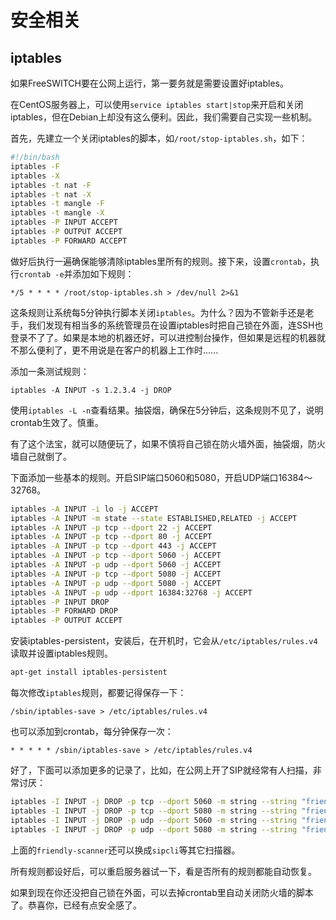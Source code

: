 # 安全相关

## iptables

如果FreeSWITCH要在公网上运行，第一要务就是需要设置好iptables。

在CentOS服务器上，可以使用`service iptables start|stop`来开启和关闭iptables，但在Debian上却没有这么便利。因此，我们需要自己实现一些机制。

首先，先建立一个关闭iptables的脚本，如`/root/stop-iptables.sh`，如下：

```bash
#!/bin/bash
iptables -F
iptables -X
iptables -t nat -F
iptables -t nat -X
iptables -t mangle -F
iptables -t mangle -X
iptables -P INPUT ACCEPT
iptables -P OUTPUT ACCEPT
iptables -P FORWARD ACCEPT
```

做好后执行一遍确保能够清除iptables里所有的规则。接下来，设置`crontab`，执行`crontab -e`并添加如下规则：

    */5 * * * * /root/stop-iptables.sh > /dev/null 2>&1

这条规则让系统每5分钟执行脚本关闭`iptables`。为什么？因为不管新手还是老手，我们发现有相当多的系统管理员在设置iptables时把自己锁在外面，连SSH也登录不了了。如果是本地的机器还好，可以进控制台操作，但如果是远程的机器就不那么便利了，更不用说是在客户的机器上工作时......

添加一条测试规则：

    iptables -A INPUT -s 1.2.3.4 -j DROP

使用`iptables -L -n`查看结果。抽袋烟，确保在5分钟后，这条规则不见了，说明crontab生效了。慎重。

有了这个法宝，就可以随便玩了，如果不慎将自己锁在防火墙外面，抽袋烟，防火墙自己就倒了。

下面添加一些基本的规则。开启SIP端口5060和5080，开启UDP端口16384～32768。

```bash
iptables -A INPUT -i lo -j ACCEPT
iptables -A INPUT -m state --state ESTABLISHED,RELATED -j ACCEPT
iptables -A INPUT -p tcp --dport 22 -j ACCEPT
iptables -A INPUT -p tcp --dport 80 -j ACCEPT
iptables -A INPUT -p tcp --dport 443 -j ACCEPT
iptables -A INPUT -p tcp --dport 5060 -j ACCEPT
iptables -A INPUT -p udp --dport 5060 -j ACCEPT
iptables -A INPUT -p tcp --dport 5080 -j ACCEPT
iptables -A INPUT -p udp --dport 5080 -j ACCEPT
iptables -A INPUT -p udp --dport 16384:32768 -j ACCEPT
iptables -P INPUT DROP
iptables -P FORWARD DROP
iptables -P OUTPUT ACCEPT
```

安装iptables-persistent，安装后，在开机时，它会从`/etc/iptables/rules.v4`读取并设置iptables规则。

```bash
apt-get install iptables-persistent
```

每次修改`iptables`规则，都要记得保存一下：

    /sbin/iptables-save > /etc/iptables/rules.v4

也可以添加到crontab，每分钟保存一次：

    * * * * * /sbin/iptables-save > /etc/iptables/rules.v4

好了，下面可以添加更多的记录了，比如，在公网上开了SIP就经常有人扫描，非常讨厌：

```bash
iptables -I INPUT -j DROP -p tcp --dport 5060 -m string --string "friendly-scanner" --algo bm
iptables -I INPUT -j DROP -p tcp --dport 5080 -m string --string "friendly-scanner" --algo bm
iptables -I INPUT -j DROP -p udp --dport 5060 -m string --string "friendly-scanner" --algo bm
iptables -I INPUT -j DROP -p udp --dport 5080 -m string --string "friendly-scanner" --algo bm
```

上面的`friendly-scanner`还可以换成`sipcli`等其它扫描器。

所有规则都设好后，可以重启服务器试一下，看是否所有的规则都能自动恢复。

如果到现在你还没把自己锁在外面，可以去掉crontab里自动关闭防火墙的脚本了。恭喜你，已经有点安全感了。
